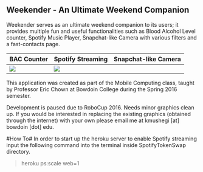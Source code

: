 ## Weekender  - An Ultimate Weekend Companion ##

Weekender serves as an ultimate weekend companion to its users; it provides multiple fun and useful functionalities such as Blood Alcohol Level counter, Spotify Music Player, Snapchat-like Camera with various filters and a fast-contacts page.

BAC Counter                   | Spotify Streaming         | Snapchat-like Camera            
-----------------------       | -----------------         | --------------------  
![](http://imgur.com/jMhrRfj) | ![](http://bit.ly/1ofxV64)| 




This application was created as part of the Mobile Computing class, taught by Professor Eric Chown at Bowdoin College during the Spring 2016 semester.

Development is paused due to RoboCup 2016. Needs minor graphics clean up. If you would be interested in replacing the existing graphics (obtained through the internet) with your own please email me at kmushegi [at] bowdoin [dot] edu.

#How To#
In order to start up the  heroku server to enable Spotify streaming input the following command into the terminal inside SpotifyTokenSwap directory.
> heroku ps:scale web=1
